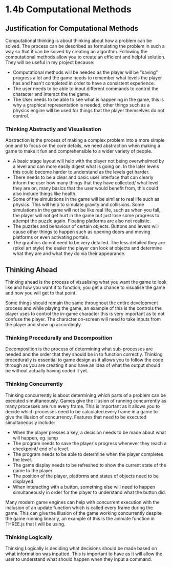 # 1.4b Computational Methods

## Justification for Computational Methods

Computational thinking is about thinking about how a problem can be solved. The process can be described as formulating the problem in such a way so that it can be solved by creating an algorithm. Following the computational methods allow you to create an efficient and helpful solution. They will be useful in my project because:

* Computational methods will be needed as the player will be "saving" progress a lot and the game needs to remember what levels the player has and hasn't completed in order to have a consistent experience.
* The user needs to be able to input different commands to control the character and interact the the game.
* The User needs to be able to see what is happening in the game, this is why a graphical representation is needed, other things such as a physics engine will be used for things that the player themselves do not control.

### Thinking Abstractly and Visualisation

Abstraction is the process of making a complex problem into a more simple one and to focus on the core details, we need abstraction when making a game to make it fun and comprehensible to a wider variety of people.

* A basic stage layout will help with the player not being overwhelmed by a level and can more easily digest what is going on. In the later levels this could become harder to understand as the levels get harder.
* There needs to be a clear and basic user interface that can clearly inform the user how many things that they have collected/ what level they are on, many basics that the user would benefit from, this could also include things like health.
* Some of the simulations in the game will be similar to real life such as physics. This will help to simulate gravity and collisions. Some simulations in the game will not be like real life, such as when you fall, the player will not get hurt in the game but just lose some progress to attempt the puzzle again. Floating platforms are also not realistic.
* The puzzles and behaviour of certain objects. Buttons and levers will cause other things to happen such as opening doors and moving platforms or even activating portals.
* The graphics do not need to be very detailed. The less detailed they are (pixel art style) the easier the player can look at objects and determine what they are and what they do via their appearance.&#x20;

## Thinking Ahead

Thinking ahead is the process of visualising what you want the game to look like and how you want it to function, you get a chance to visualise the game and how you will get to that point.

Some things should remain the same throughout the entire development process and while playing the game, an example of this is the controls the player uses to control the in-game character this is very important as to not confuse the player. The character on-screen will need to take inputs from the player and show up accordingly.

### Thinking Procedurally and Decomposition

Decomposition is the process of determining what sub-processes are needed and the order that they should be in to function correctly. Thinking procedurally is essential to game design as it allows you to follow the code through as you are creating it and have an idea of what the output should be without actually having coded it yet.

### Thinking Concurrently

Thinking concurrently is about determining which parts of a problem can be executed simultaneously. Games give the illusion of running concurrently as many processes are run every frame. This is important as it allows you to decide which processes need to be calculated every frame in a game to give the illusion of concurrency. Features that need to be executed simultaneously include:

* When the player presses a key, a decision needs to be made about what will happen, eg. jump
* The program needs to save the player's progress whenever they reach a checkpoint/ end of a level.
* The program needs to be able to determine when the player completes the level.
* The game display needs to be refreshed to show the current state of the game to the player
* The position of the player, platforms and states of objects need to be displayed.
* When interacting with a button, something else will need to happen simultaneously in order for the player to understand what the button did.

Many modern game engines can help with concurrent execution with the inclusion of an update function which is called every frame during the game. This can give the illusion of the game working concurrently despite the game running linearly, an example of this is the animate function in THREE.js that I will be using.

### Thinking Logically

Thinking Logically is deciding what decisions should be made based on what information was inputted. This is important to have as it will allow the user to understand what should happen when they input a command.

